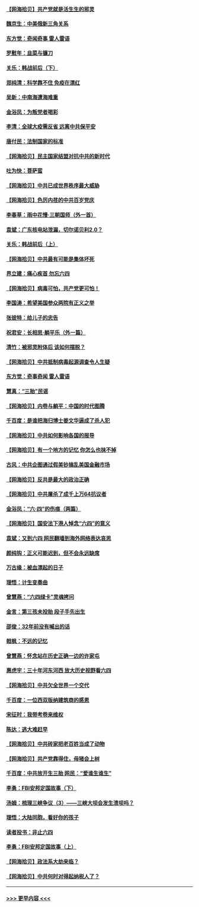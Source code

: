 #### [【网海拾贝】共产党就是活生生的邪灵](../pages/nsc993/n13036627.md?t=06230302) 
#### [魏京生：中美俄新三角关系](../pages/nsc993/n13035986.md?t=06230302) 
#### [东方觉：奇闻奇事 雷人雷语](../pages/nsc993/n13035878.md?t=06230302) 
#### [罗慰年：韭菜与镰刀](../pages/nsc993/n13034374.md?t=06230302) 
#### [关乐：韩战前后（下）](../pages/nsc993/n13034113.md?t=06230302) 
#### [郑纯清：科学靠不住 免疫在漂红](../pages/nsc993/n13034093.md?t=06230302) 
#### [吴新：中南海遭海难重](../pages/nsc993/n13034084.md?t=06230302) 
#### [金浴凤：为叛党者喝彩](../pages/nsc993/n13034058.md?t=06230302) 
#### [李清：全球大疫需反省 远离中共保平安](../pages/nsc993/n13033784.md?t=06230302) 
#### [唐付民：法制国家的标准](../pages/nsc993/n13032944.md?t=06230302) 
#### [【网海拾贝】民主国家结盟对抗中共的新时代](../pages/nsc993/n13031717.md?t=06230302) 
#### [吐为快：菩萨蛮](../pages/nsc993/n13030033.md?t=06230302) 
#### [【网海拾贝】中共已成世界秩序最大威胁](../pages/nsc993/n13028138.md?t=06230302) 
#### [【网海拾贝】色厉内荏的中共百岁党庆](../pages/nsc993/n13025582.md?t=06230302) 
#### [李春草：雨中花慢‧三朝国师（外一首）](../pages/nsc993/n13025567.md?t=06230302) 
#### [袁斌：广东核电站泄漏，切尔诺贝利2.0？](../pages/nsc993/n13025475.md?t=06230302) 
#### [关乐：韩战前后（上）](../pages/nsc993/n13025387.md?t=06230302) 
#### [【网海拾贝】中共最有可能是集体坏死](../pages/nsc993/n13023101.md?t=06230302) 
#### [界立建：痛心疾首 勿忘六四](../pages/nsc993/n13022339.md?t=06230302) 
#### [【网海拾贝】病毒可怕，共产党更可怕！](../pages/nsc993/n13020728.md?t=06230302) 
#### [李国涛：希望美国参众两院有正义之举](../pages/nsc993/n13020674.md?t=06230302) 
#### [张彼特：给儿子的忠告](../pages/nsc993/n13018934.md?t=06230302) 
#### [祝君安：长相思‧躺平乐（外一篇）](../pages/nsc993/n13018923.md?t=06230302) 
#### [清竹：被邪灵附体后 该如何摆脱？](../pages/nsc993/n13018877.md?t=06230302) 
#### [【网海拾贝】中共抵制病毒起源调查令人生疑](../pages/nsc993/n13017785.md?t=06230302) 
#### [东方觉：奇事奇闻 雷人雷语](../pages/nsc993/n13017577.md?t=06230302) 
#### [慧真：“三胎”民谣](../pages/nsc993/n13017394.md?t=06230302) 
#### [【网海拾贝】内卷与躺平：中国的时代图腾](../pages/nsc993/n13016128.md?t=06230302) 
#### [千百度：是谁把海归博士姜文华逼成了杀人犯](../pages/nsc993/n13015218.md?t=06230302) 
#### [【网海拾贝】中共如何影响各国的报导](../pages/nsc993/n13012599.md?t=06230302) 
#### [【网海拾贝】有一个地方的记忆 你怎么也抹不掉](../pages/nsc993/n13009802.md?t=06230302) 
#### [古风：中共企图通过假美钞搞乱美国金融市场](../pages/nsc993/n13009626.md?t=06230302) 
#### [【网海拾贝】反共是最大的政治正确](../pages/nsc993/n13007051.md?t=06230302) 
#### [【网海拾贝】中共屠杀了成千上万64抗议者](../pages/nsc993/n13002713.md?t=06230302) 
#### [金浴凤：“六·四”的伤痕（两篇）](../pages/nsc993/n13001719.md?t=06230302) 
#### [【网海拾贝】国安法下港人悼念“六四”的意义](../pages/nsc993/n13001039.md?t=06230302) 
#### [袁斌：又到六四 网民翻墙到海外网络表达哀思](../pages/nsc993/n13000995.md?t=06230302) 
#### [颜纯钩：正义可能迟到，但不会永远缺席](../pages/nsc993/n13000920.md?t=06230302) 
#### [万古缘：被血漂起的日子](../pages/nsc993/n13000914.md?t=06230302) 
#### [理悟：计生变奏曲](../pages/nsc993/n13000414.md?t=06230302) 
#### [曾慧燕：“六四绿卡”灵魂拷问](../pages/nsc993/n13000277.md?t=06230302) 
#### [金言：第三孩未投胎 段子手先出生](../pages/nsc993/n13000215.md?t=06230302) 
#### [邵俊：32年前没有喊出的话](../pages/nsc993/n13000181.md?t=06230302) 
#### [戟枫：不远的记忆](../pages/nsc993/n13000121.md?t=06230302) 
#### [曾慧燕：怀念站在历史正确一边的许家屯](../pages/nsc993/n13000073.md?t=06230302) 
#### [惠虎宇：三十年河东河西 放大历史视野看六四](../pages/nsc993/n13000018.md?t=06230302) 
#### [【网海拾贝】中共欠全世界一个交代](../pages/nsc993/n12998706.md?t=06230302) 
#### [千百度：一位西双版纳建筑商的感恩](../pages/nsc993/n12998487.md?t=06230302) 
#### [宋征时：我带考卷来维权](../pages/nsc993/n12994088.md?t=06230302) 
#### [陈达：逃大难赶早](../pages/nsc993/n12993569.md?t=06230302) 
#### [【网海拾贝】中共砖家把老百姓当成了动物](../pages/nsc993/n12993483.md?t=06230302) 
#### [【网海拾贝】共产党靠得住，母猪会上树](../pages/nsc993/n12990730.md?t=06230302) 
#### [千百度：中共放开生三胎 网民：“爱谁生谁生”](../pages/nsc993/n12990644.md?t=06230302) 
#### [李勇：FBI安邦定国故事（下）](../pages/nsc993/n12987854.md?t=06230302) 
#### [汤姆：梳理三峡争议（3）——三峡大坝会发生溃坝吗？](../pages/nsc993/n12989806.md?t=06230302) 
#### [理悟：大陆同胞，看好你的孩子](../pages/nsc993/n12989778.md?t=06230302) 
#### [读者投书：非止六四](../pages/nsc993/n12989673.md?t=06230302) 
#### [李勇：FBI安邦定国故事（上）](../pages/nsc993/n12987749.md?t=06230302) 
#### [【网海拾贝】政法系大劫来临？](../pages/nsc993/n12987596.md?t=06230302) 
#### [【网海拾贝】中共何时对得起纳税人了？](../pages/nsc993/n12985578.md?t=06230302) 

----
#### [ >>> 更早内容 <<< ](../indexes/nsc993-earlier.md)
